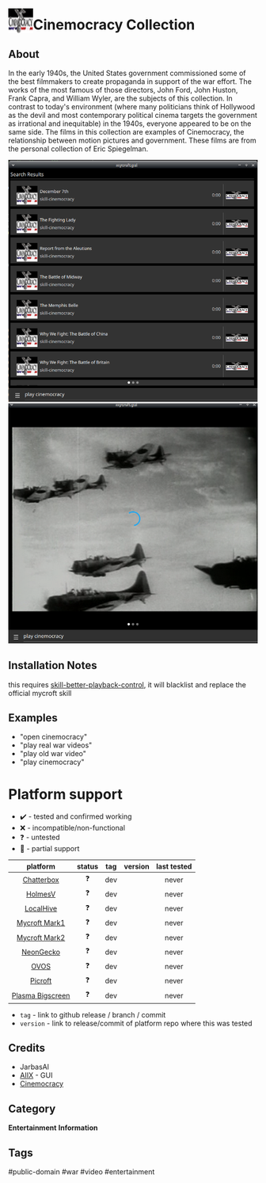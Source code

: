 # <img src='./ui/cinemocracy.png' card_color='#40DBB0' width='50' height='50' style='vertical-align:bottom'/>Cinemocracy Collection

## About

In the early 1940s, the United States government commissioned some of the best filmmakers to create propaganda in support of the war effort. The works of the most famous of those directors, John Ford, John Huston, Frank Capra, and William Wyler, are the subjects of this collection. In contrast to today's environment (where many politicians think of Hollywood as the devil and most contemporary political cinema targets the government as irrational and inequitable) in the 1940s, everyone appeared to be on the same side. The films in this collection are examples of Cinemocracy, the relationship between motion pictures and government. These films are from the personal collection of Eric Spiegelman.

![](gui.png)
![](gui2.png)

## Installation Notes

this requires [skill-better-playback-control](https://github.com/JarbasSkills/skill-better-playback-control), it will blacklist and replace the official mycroft skill

## Examples

* "open cinemocracy"
* "play real war videos"
* "play old war video"
* "play cinemocracy"

# Platform support

- :heavy_check_mark: - tested and confirmed working
- :x: - incompatible/non-functional
- :question: - untested
- :construction: - partial support

|     platform    |   status   |  tag  | version | last tested | 
|:---------------:|:----------:|:-----:|:-------:|:-----------:|
|    [Chatterbox](https://hellochatterbox.com)   | :question: |  dev  |         |    never    | 
|     [HolmesV](https://github.com/HelloChatterbox/HolmesV)     | :question: |  dev  |         |    never    | 
|    [LocalHive](https://github.com/JarbasHiveMind/LocalHive)    | :question: |  dev  |         |    never    |  
|  [Mycroft Mark1](https://github.com/MycroftAI/enclosure-mark1)    | :question: |  dev  |         |    never    | 
|  [Mycroft Mark2](https://github.com/MycroftAI/hardware-mycroft-mark-II)    | :question: |  dev  |         |    never    |  
|    [NeonGecko](https://neon.ai)      | :question: |  dev  |         |    never    |   
|       [OVOS](https://github.com/OpenVoiceOS)        | :question: |  dev  |         |    never    |    
|     [Picroft](https://github.com/MycroftAI/enclosure-picroft)       | :question: |  dev  |         |    never    |  
| [Plasma Bigscreen](https://plasma-bigscreen.org/)  | :question: |  dev  |         |    never    |  

- `tag` - link to github release / branch / commit
- `version` - link to release/commit of platform repo where this was tested


## Credits
- JarbasAl
- [AIIX](https://github.com/AIIX/) - GUI
- [Cinemocracy](https://archive.org/details/cinemocracy?tab=about)

## Category
**Entertainment**
**Information**

## Tags
#public-domain
#war
#video
#entertainment
